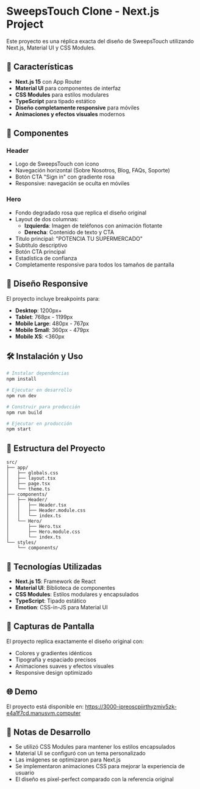 # SweepsTouch Clone - Next.js Project

Este proyecto es una réplica exacta del diseño de SweepsTouch utilizando Next.js, Material UI y CSS Modules.

## 🚀 Características

- **Next.js 15** con App Router
- **Material UI** para componentes de interfaz
- **CSS Modules** para estilos modulares
- **TypeScript** para tipado estático
- **Diseño completamente responsive** para móviles
- **Animaciones y efectos visuales** modernos

## 📱 Componentes

### Header
- Logo de SweepsTouch con icono
- Navegación horizontal (Sobre Nosotros, Blog, FAQs, Soporte)
- Botón CTA "Sign in" con gradiente rosa
- Responsive: navegación se oculta en móviles

### Hero
- Fondo degradado rosa que replica el diseño original
- Layout de dos columnas:
  - **Izquierda**: Imagen de teléfonos con animación flotante
  - **Derecha**: Contenido de texto y CTA
- Título principal: "POTENCIA TU SUPERMERCADO"
- Subtítulo descriptivo
- Botón CTA principal
- Estadística de confianza
- Completamente responsive para todos los tamaños de pantalla

## 🎨 Diseño Responsive

El proyecto incluye breakpoints para:
- **Desktop**: 1200px+
- **Tablet**: 768px - 1199px
- **Mobile Large**: 480px - 767px
- **Mobile Small**: 360px - 479px
- **Mobile XS**: <360px

## 🛠️ Instalación y Uso

```bash
# Instalar dependencias
npm install

# Ejecutar en desarrollo
npm run dev

# Construir para producción
npm run build

# Ejecutar en producción
npm start
```

## 📁 Estructura del Proyecto

```
src/
├── app/
│   ├── globals.css
│   ├── layout.tsx
│   ├── page.tsx
│   └── theme.ts
├── components/
│   ├── Header/
│   │   ├── Header.tsx
│   │   ├── Header.module.css
│   │   └── index.ts
│   └── Hero/
│       ├── Hero.tsx
│       ├── Hero.module.css
│       └── index.ts
└── styles/
    └── components/
```

## 🎯 Tecnologías Utilizadas

- **Next.js 15**: Framework de React
- **Material UI**: Biblioteca de componentes
- **CSS Modules**: Estilos modulares y encapsulados
- **TypeScript**: Tipado estático
- **Emotion**: CSS-in-JS para Material UI

## 📸 Capturas de Pantalla

El proyecto replica exactamente el diseño original con:
- Colores y gradientes idénticos
- Tipografía y espaciado precisos
- Animaciones suaves y efectos visuales
- Responsive design optimizado

## 🌐 Demo

El proyecto está disponible en: https://3000-ipreoscpiirthyzmiv5zk-e4a1f7cd.manusvm.computer

## 📝 Notas de Desarrollo

- Se utilizó CSS Modules para mantener los estilos encapsulados
- Material UI se configuró con un tema personalizado
- Las imágenes se optimizaron para Next.js
- Se implementaron animaciones CSS para mejorar la experiencia de usuario
- El diseño es pixel-perfect comparado con la referencia original

